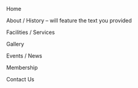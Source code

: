Home

About / History – will feature the text you provided

Facilities / Services

Gallery

Events / News

Membership

Contact Us